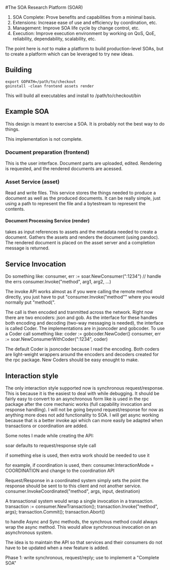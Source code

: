 #The SOA Research Platform (SOAR)

1. SOA Complete: Prove benefits and capabilities from a minimal basis.
2. Extensions: Increase ease of use and efficiency by coordination, etc.
3. Management: Improve SOA life cycle by change control, etc.
4. Execution: Improve execution environment by working on QoS, QoE, reliability, dependability, scalability, etc.

The point here is *not* to make a platform to build production-level SOAs, but to create a platform which can be leveraged to try new ideas.

## Building
    export GOPATH=/path/to/checkout
    goinstall -clean frontend assets render

This will build all executables and install to /path/to/checkout/bin

## Example SOA

This design is meant to exercise a SOA. It is probably not the best way to do things.

This implementation is not complete.

### Document preparation (frontend)
This is the user interface. Document parts are uploaded, edited. Rendering is requested, and the rendered documents are acessed.

### Asset Service (asset)
Read and write files. This service stores the things needed to produce a document as well as the produced documents. It can be really simple, just using a path to represent the file and a bytestream to represent the contents.

#### Document Processing Service (render)
takes as input references to assets and the metadata needed to create a document. Gathers the assets and renders the document (using pandoc). The rendered document is placed on the asset server and a completion message is returned.

## Service Invocation

Do something like:
    consumer, err := soar.NewConsumer(":1234")
    // handle the errs
    consumer.Invoke("method", arg1, arg2, ...)

The invoke API works almost as if you were calling the remote method directly, you just have to put "consumer.Invoke("method"" where you would normally put "method(".

The call is then encoded and tranmitted across the network. Right now there are two encoders: json and gob. As the interface for these handles both encoding and decoding (two-way messaging is needed), the interface is called Coder. The implementations are in jsoncoder and gobcoder. To use a Coder call something like:
	coder := gobcoder.NewCoder()
    consumer, err := soar.NewConsumerWithCoder(":1234", coder)

The default Coder is jsoncoder because I read the encoding. Both coders are light-weight wrappers around the encoders and decoders created for the rpc package. New Coders should be easy enought to make.

## Interaction style

The only interaction style supported now is synchronous request/response. This is because it is the easiest to deal with while debugging. It should be fairly easy to convert to an asynchronous form like is used in the rpc package after the core mechanic works (full capability invocation and response handling). I will not be going beyond request/response for now as anything more does not add functionality to SOA. I will get async working because that is a better invoke api which can more easily be adapted when transactions or coordination are added.

Some notes I made while creating the API:

soar defaults to request/response style call

if something else is used, then extra work should be needed to use it

for example, if coordination is used, then: consumer.InteractionMode = COORDINATION and change to the coordination API

Request/Response in a coordinated system simply sets the point the response should be sent to to this client and not another service. consumer.InvokeCoordinated("method", args, input, destination)

A transactional system would wrap a single invocation in a transaction. transaction := consumer.NewTransaction(); transaction.Invoke("method", args); transaction.Commit(); transaction.Abort()

to handle Async and Sync methods, the synchrous method could always wrap the async method. This would allow synchronous invocation on an asynchronous system.

The idea is to maintain the API so that services and their consumers do not have to be updated when a new feature is added.

Phase 1: write synchronous, request/reply; use to implement a "Complete SOA"